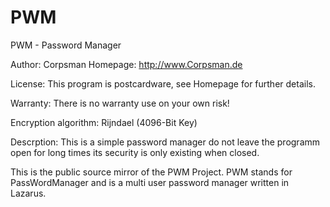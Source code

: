 # PWM

PWM - Password Manager

Author: Corpsman
Homepage: http://www.Corpsman.de

License:
   This program is postcardware, see Homepage
   for further details.

Warranty: There is no warranty use on your own risk!

Encryption algorithm: Rijndael (4096-Bit Key)

Descrption:
   This is a simple password manager
   do not leave the programm open for long times
   its security is only existing when closed.

This is the public source mirror of the PWM Project. PWM stands for PassWordManager and is a multi user password manager written in Lazarus.


